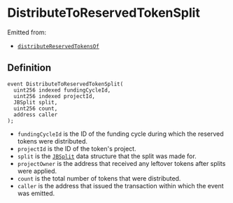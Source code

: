 # DistributeToReservedTokenSplit

Emitted from:

* [`distributeReservedTokensOf`](../write/distributereservedtokensof.md)

## Definition

```solidity
event DistributeToReservedTokenSplit(
  uint256 indexed fundingCycleId,
  uint256 indexed projectId,
  JBSplit split,
  uint256 count,
  address caller
);
```

* `fundingCycleId` is the ID of the funding cycle during which the reserved tokens were distributed.
* `projectId` is the ID of the token's project.
* `split` is the [`JBSplit`](../../../../data-structures/jbsplit.md) data structure that the split was made for.
* `projectOwner` is the address that received any leftover tokens after splits were applied.
* `count` is the total number of tokens that were distributed.
* `caller` is the address that issued the transaction within which the event was emitted.
